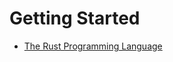 <!-- weight: 1 -->

# Getting Started

- [The Rust Programming Language](https://doc.rust-lang.org/stable/book/)